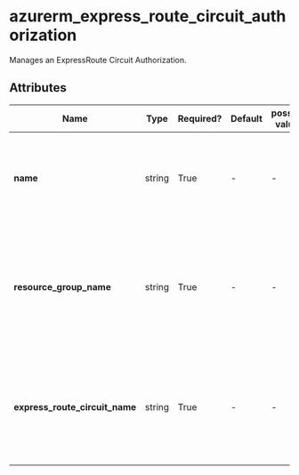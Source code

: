 # azurerm_express_route_circuit_authorization

Manages an ExpressRoute Circuit Authorization.

## Attributes

| Name | Type | Required? | Default  | possible values | Description |
| ---- | ---- | --------- | -------- | ----------- | ----------- |
| **name** | string | True | -  |  -  | The name of the ExpressRoute circuit. Changing this forces a new resource to be created. | 
| **resource_group_name** | string | True | -  |  -  | The name of the resource group in which to create the ExpressRoute circuit. Changing this forces a new resource to be created. | 
| **express_route_circuit_name** | string | True | -  |  -  | The name of the Express Route Circuit in which to create the Authorization. Changing this forces a new resource to be created. | 

